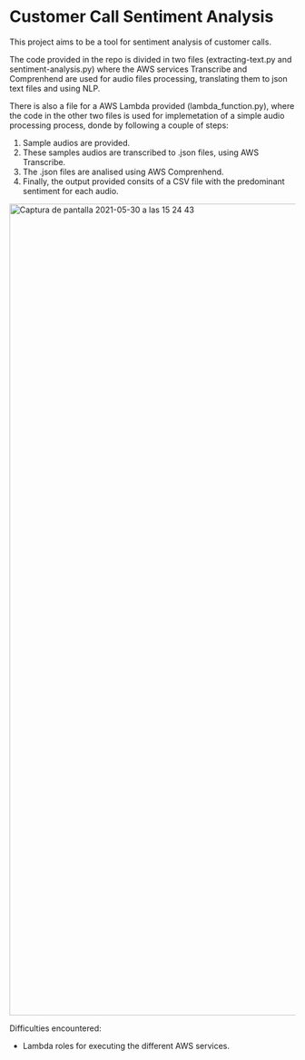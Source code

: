 # Customer Call Sentiment Analysis

This project aims to be a tool for sentiment analysis of customer calls. 

The code provided in the repo is divided in two files (extracting-text.py and sentiment-analysis.py) where the AWS services Transcribe and Comprenhend are used for audio files processing, translating them to json text files and using NLP. 

There is also a file for a AWS Lambda provided (lambda_function.py), where the code in the other two files is used for implemetation of a simple audio processing process, donde by following a couple of steps:

1) Sample audios are provided.
2) These samples audios are transcribed to .json files, using AWS Transcribe.
3) The .json files are analised using AWS Comprenhend.
4) Finally, the output provided consits of a CSV file with the predominant sentiment for each audio.

<img width="1431" alt="Captura de pantalla 2021-05-30 a las 15 24 43" src="https://user-images.githubusercontent.com/32374880/120105926-33ca1b00-c15b-11eb-9693-47129de440cf.png">

Difficulties encountered:
- Lambda roles for executing the different AWS services.
